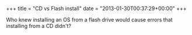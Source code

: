 +++
title = "CD vs Flash install"
date = "2013-01-30T00:37:29+00:00"
+++

Who knew installing an OS from a flash drive would cause errors that installing from a CD didn't?
			